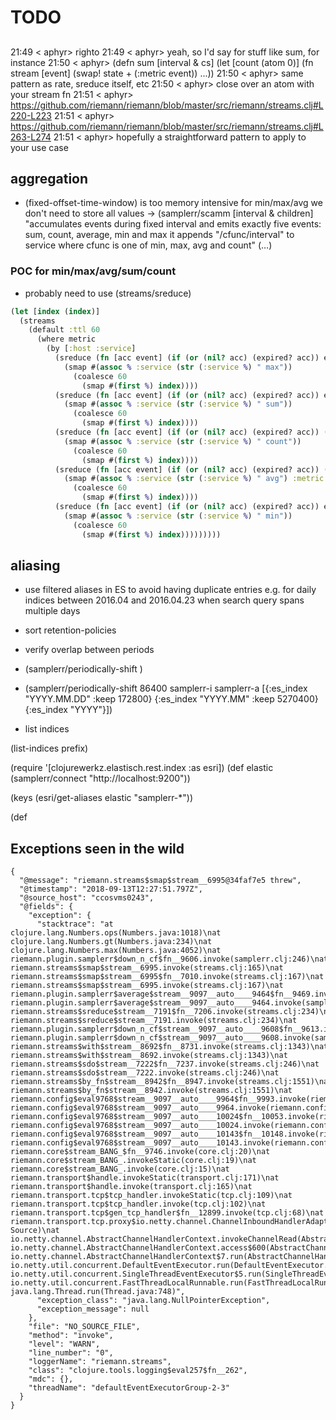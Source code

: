 # TODO

##

21:49 < aphyr> righto
21:49 < aphyr> yeah, so I'd say for stuff like sum, for instance
21:50 < aphyr> (defn sum [interval & cs] (let [count (atom 0)] (fn stream [event] (swap! state + (:metric event)) ...))
21:50 < aphyr> same pattern as rate, sreduce itself, etc
21:50 < aphyr> close over an atom with your stream fn
21:51 < aphyr> https://github.com/riemann/riemann/blob/master/src/riemann/streams.clj#L220-L223
21:51 < aphyr> https://github.com/riemann/riemann/blob/master/src/riemann/streams.clj#L263-L274
21:51 < aphyr> hopefully a straightforward pattern to apply to your use case

## aggregation

* (fixed-offset-time-window) is too memory intensive
  for min/max/avg we don't need to store all values
→ (samplerr/scamm
    [interval & children]
    "accumulates events during fixed interval and emits exactly five events: sum, count, average, min and max
     it appends "/cfunc/interval" to service where cfunc is one of min, max, avg and count"
     (…)

### POC for min/max/avg/sum/count

* probably need to use (streams/sreduce)

```clojure
(let [index (index)]
  (streams
    (default :ttl 60
      (where metric
        (by [:host :service]
          (sreduce (fn [acc event] (if (or (nil? acc) (expired? acc)) event (if (>= (:metric event) (:metric acc)) event acc)))
            (smap #(assoc % :service (str (:service %) " max"))
              (coalesce 60
                (smap #(first %) index))))
          (sreduce (fn [acc event] (if (or (nil? acc) (expired? acc)) event (assoc event :metric (+ (:metric acc) (:metric event)))))
            (smap #(assoc % :service (str (:service %) " sum"))
              (coalesce 60
                (smap #(first %) index))))
          (sreduce (fn [acc event] (if (or (nil? acc) (expired? acc)) (assoc event :metric 1) (assoc event :metric (+ 1 (:metric acc))))) {:metric 0}
            (smap #(assoc % :service (str (:service %) " count"))
              (coalesce 60
                (smap #(first %) index))))
          (sreduce (fn [acc event] (if (or (nil? acc) (expired? acc)) (assoc event :sum (:metric event) :count 1) (assoc event :sum (+ (:sum acc) (:metric event)) :count (+ 1 (:count acc))))) nil
            (smap #(assoc % :service (str (:service %) " avg") :metric (/ (:sum %) (:count %)))
              (coalesce 60
                (smap #(first %) index))))
          (sreduce (fn [acc event] (if (or (nil? acc) (expired? acc)) event (if (<= (:metric event) (:metric acc)) event acc)))
            (smap #(assoc % :service (str (:service %) " min"))
              (coalesce 60
                (smap #(first %) index)))))))))
```

## aliasing

* use filtered aliases in ES to avoid having duplicate entries e.g. for daily indices between 2016.04 and 2016.04.23 when search query spans multiple days
* sort retention-policies
* verify overlap between periods

* (samplerr/periodically-shift <periodicity> <index-prefix> <alias-prefix> <retention-policies>)

* (samplerr/periodically-shift 86400 samplerr-i samplerr-a [{:es_index "YYYY.MM.DD" :keep 172800}
                                                            {:es_index "YYYY.MM"    :keep 5270400}
                                                            {:es_index "YYYY"}])
* list indices

(list-indices prefix)

(require '[clojurewerkz.elastisch.rest.index :as esri])
(def elastic (samplerr/connect "http://localhost:9200"))

(keys (esri/get-aliases elastic "samplerr-*"))

(def

## Exceptions seen in the wild

```
{
  "@message": "riemann.streams$smap$stream__6995@34faf7e5 threw",
  "@timestamp": "2018-09-13T12:27:51.797Z",
  "@source_host": "ccosvms0243",
  "@fields": {
    "exception": {
      "stacktrace": "at clojure.lang.Numbers.ops(Numbers.java:1018)\nat clojure.lang.Numbers.gt(Numbers.java:234)\nat clojure.lang.Numbers.max(Numbers.java:4052)\nat riemann.plugin.samplerr$down_n_cf$fn__9606.invoke(samplerr.clj:246)\nat riemann.streams$smap$stream__6995.invoke(streams.clj:165)\nat riemann.streams$smap$stream__6995$fn__7010.invoke(streams.clj:167)\nat riemann.streams$smap$stream__6995.invoke(streams.clj:167)\nat riemann.plugin.samplerr$average$stream__9097__auto____9464$fn__9469.invoke(samplerr.clj:195)\nat riemann.plugin.samplerr$average$stream__9097__auto____9464.invoke(samplerr.clj:195)\nat riemann.streams$sreduce$stream__7191$fn__7206.invoke(streams.clj:234)\nat riemann.streams$sreduce$stream__7191.invoke(streams.clj:234)\nat riemann.plugin.samplerr$down_n_cf$stream__9097__auto____9608$fn__9613.invoke(samplerr.clj:244)\nat riemann.plugin.samplerr$down_n_cf$stream__9097__auto____9608.invoke(samplerr.clj:244)\nat riemann.streams$with$stream__8692$fn__8731.invoke(streams.clj:1343)\nat riemann.streams$with$stream__8692.invoke(streams.clj:1343)\nat riemann.streams$sdo$stream__7222$fn__7237.invoke(streams.clj:246)\nat riemann.streams$sdo$stream__7222.invoke(streams.clj:246)\nat riemann.streams$by_fn$stream__8942$fn__8947.invoke(streams.clj:1551)\nat riemann.streams$by_fn$stream__8942.invoke(streams.clj:1551)\nat riemann.config$eval9768$stream__9097__auto____9964$fn__9993.invoke(riemann.config:48)\nat riemann.config$eval9768$stream__9097__auto____9964.invoke(riemann.config:48)\nat riemann.config$eval9768$stream__9097__auto____10024$fn__10053.invoke(riemann.config:44)\nat riemann.config$eval9768$stream__9097__auto____10024.invoke(riemann.config:44)\nat riemann.config$eval9768$stream__9097__auto____10143$fn__10148.invoke(riemann.config:43)\nat riemann.config$eval9768$stream__9097__auto____10143.invoke(riemann.config:43)\nat riemann.core$stream_BANG_$fn__9746.invoke(core.clj:20)\nat riemann.core$stream_BANG_.invokeStatic(core.clj:19)\nat riemann.core$stream_BANG_.invoke(core.clj:15)\nat riemann.transport$handle.invokeStatic(transport.clj:171)\nat riemann.transport$handle.invoke(transport.clj:165)\nat riemann.transport.tcp$tcp_handler.invokeStatic(tcp.clj:109)\nat riemann.transport.tcp$tcp_handler.invoke(tcp.clj:102)\nat riemann.transport.tcp$gen_tcp_handler$fn__12899.invoke(tcp.clj:68)\nat riemann.transport.tcp.proxy$io.netty.channel.ChannelInboundHandlerAdapter$ff19274a.channelRead(Unknown Source)\nat io.netty.channel.AbstractChannelHandlerContext.invokeChannelRead(AbstractChannelHandlerContext.java:362)\nat io.netty.channel.AbstractChannelHandlerContext.access$600(AbstractChannelHandlerContext.java:38)\nat io.netty.channel.AbstractChannelHandlerContext$7.run(AbstractChannelHandlerContext.java:353)\nat io.netty.util.concurrent.DefaultEventExecutor.run(DefaultEventExecutor.java:66)\nat io.netty.util.concurrent.SingleThreadEventExecutor$5.run(SingleThreadEventExecutor.java:886)\nat io.netty.util.concurrent.FastThreadLocalRunnable.run(FastThreadLocalRunnable.java:30)\nat java.lang.Thread.run(Thread.java:748)",
      "exception_class": "java.lang.NullPointerException",
      "exception_message": null
    },
    "file": "NO_SOURCE_FILE",
    "method": "invoke",
    "level": "WARN",
    "line_number": "0",
    "loggerName": "riemann.streams",
    "class": "clojure.tools.logging$eval257$fn__262",
    "mdc": {},
    "threadName": "defaultEventExecutorGroup-2-3"
  }
}
```
